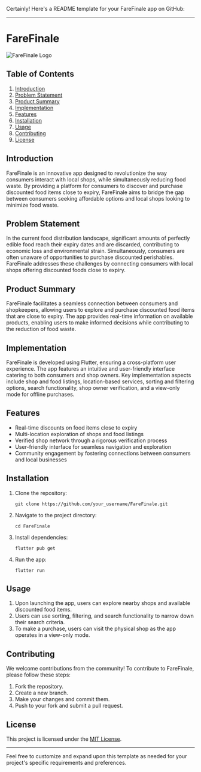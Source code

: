 Certainly! Here's a README template for your FareFinale app on GitHub:

---

# FareFinale

![FareFinale Logo](link_to_logo.png)

## Table of Contents
1. [Introduction](#introduction)
2. [Problem Statement](#problem-statement)
3. [Product Summary](#product-summary)
4. [Implementation](#implementation)
5. [Features](#features)
6. [Installation](#installation)
7. [Usage](#usage)
8. [Contributing](#contributing)
9. [License](#license)

## Introduction
FareFinale is an innovative app designed to revolutionize the way consumers interact with local shops, while simultaneously reducing food waste. By providing a platform for consumers to discover and purchase discounted food items close to expiry, FareFinale aims to bridge the gap between consumers seeking affordable options and local shops looking to minimize food waste.

## Problem Statement
In the current food distribution landscape, significant amounts of perfectly edible food reach their expiry dates and are discarded, contributing to economic loss and environmental strain. Simultaneously, consumers are often unaware of opportunities to purchase discounted perishables. FareFinale addresses these challenges by connecting consumers with local shops offering discounted foods close to expiry.

## Product Summary
FareFinale facilitates a seamless connection between consumers and shopkeepers, allowing users to explore and purchase discounted food items that are close to expiry. The app provides real-time information on available products, enabling users to make informed decisions while contributing to the reduction of food waste.

## Implementation
FareFinale is developed using Flutter, ensuring a cross-platform user experience. The app features an intuitive and user-friendly interface catering to both consumers and shop owners. Key implementation aspects include shop and food listings, location-based services, sorting and filtering options, search functionality, shop owner verification, and a view-only mode for offline purchases.

## Features
- Real-time discounts on food items close to expiry
- Multi-location exploration of shops and food listings
- Verified shop network through a rigorous verification process
- User-friendly interface for seamless navigation and exploration
- Community engagement by fostering connections between consumers and local businesses

## Installation
1. Clone the repository:
   ```
   git clone https://github.com/your_username/FareFinale.git
   ```
2. Navigate to the project directory:
   ```
   cd FareFinale
   ```
3. Install dependencies:
   ```
   flutter pub get
   ```
4. Run the app:
   ```
   flutter run
   ```

## Usage
1. Upon launching the app, users can explore nearby shops and available discounted food items.
2. Users can use sorting, filtering, and search functionality to narrow down their search criteria.
3. To make a purchase, users can visit the physical shop as the app operates in a view-only mode.

## Contributing
We welcome contributions from the community! To contribute to FareFinale, please follow these steps:
1. Fork the repository.
2. Create a new branch.
3. Make your changes and commit them.
4. Push to your fork and submit a pull request.

## License
This project is licensed under the [MIT License](LICENSE).

---

Feel free to customize and expand upon this template as needed for your project's specific requirements and preferences.
